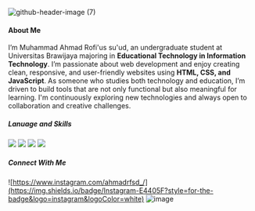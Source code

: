 ![github-header-image (7)](https://github.com/user-attachments/assets/1ef06192-6f8e-4898-84b8-ff22799ce633)

#### About Me
I’m Muhammad Ahmad Rofi'us su'ud, an undergraduate student at Universitas Brawijaya majoring in **Educational Technology in Information Technology**. I’m passionate about web development and enjoy creating clean, responsive, and user-friendly websites using **HTML, CSS, and JavaScript**. As someone who studies both technology and education, I’m driven to build tools that are not only functional but also meaningful for learning. I'm continuously exploring new technologies and always open to collaboration and creative challenges.

##### Lanuage and Skills


<img src="https://img.shields.io/badge/HTML5-E34F26?style=for-the-badge&logo=html5&logoColor=white" /> <img src="https://img.shields.io/badge/JavaScript-323330?style=for-the-badge&logo=javascript&logoColor=F7DF1E" /> <img src="https://img.shields.io/badge/CSS3-1572B6?style=for-the-badge&logo=css3&logoColor=white" />	<img src= "https://img.shields.io/badge/Figma-F24E1E?style=for-the-badge&logo=figma&logoColor=white" />


##### Connect With Me

![https://www.instagram.com/ahmadrfsd_/](https://img.shields.io/badge/Instagram-E4405F?style=for-the-badge&logo=instagram&logoColor=white)
![[image](https://www.linkedin.com/in/ahmad-rofi-725a09321/)](https://img.shields.io/badge/LinkedIn-0077B5?style=for-the-badge&logo=linkedin&logoColor=white)
<!--
**ahmadrofiussuud/ahmadrofiussuud** is a ✨ _special_ ✨ repository because its `README.md` (this file) appears on your GitHub profile.

Here are some ideas to get you started:

- 🔭 I’m currently working on ...
- 🌱 I’m currently learning ...
- 👯 I’m looking to collaborate on ...
- 🤔 I’m looking for help with ...
- 💬 Ask me about ...
- 📫 How to reach me: ...
- 😄 Pronouns: ...
- ⚡ Fun fact: ...
-->
